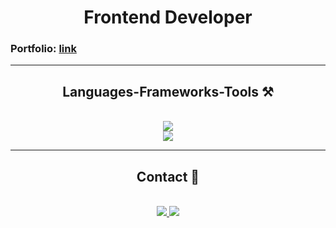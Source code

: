 <h1 align="center">Frontend Developer </h1>

<h3>Portfolio: <a href="https://my-portfolio-one-flax-57.vercel.app/">link</a></h3>

 <hr/>
 
<h2 align="center">Languages-Frameworks-Tools ⚒️</h2>
<br/>
<div align="center">
    <img src="https://skillicons.dev/icons?i=next,react,tailwind,bootstrap,html,css,javascript" /><br>
    <img src="https://skillicons.dev/icons?i=vite,typescript,firebase,c,mysql,git,github" /><br>
</div>

<hr/>

<h2 align="center">Contact 🔗</h2>
<br/>
<div align="center"> 
  <a href="mailto:mouad.elmaslouhi.24@gmail.com">
    <img src="https://img.shields.io/badge/Gmail-333333?style=for-the-badge&logo=gmail&logoColor=red" />
  </a>
  <a href="https://linkedin.com/in/mouad-el-maslouhi-438038295" target="_blank">
    <img src="https://img.shields.io/badge/LinkedIn-0077B5?style=for-the-badge&logo=linkedin&logoColor=white" target="_blank" />
  </a>

</div>

